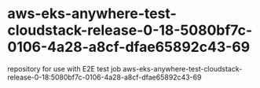 # aws-eks-anywhere-test-cloudstack-release-0-18-5080bf7c-0106-4a28-a8cf-dfae65892c43-69
repository for use with E2E test job aws-eks-anywhere-test-cloudstack-release-0-18:5080bf7c-0106-4a28-a8cf-dfae65892c43-69
